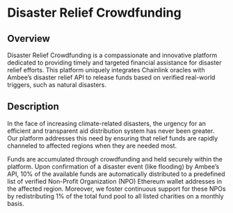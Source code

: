 # Disaster Relief Crowdfunding

## Overview

Disaster Relief Crowdfunding is a compassionate and innovative platform dedicated to providing timely and targeted financial assistance for disaster relief efforts. This platform uniquely integrates Chainlink oracles with Ambee’s disaster relief API to release funds based on verified real-world triggers, such as natural disasters.

## Description

In the face of increasing climate-related disasters, the urgency for an efficient and transparent aid distribution system has never been greater. Our platform addresses this need by ensuring that relief funds are rapidly channeled to affected regions when they are needed most.

Funds are accumulated through crowdfunding and held securely within the platform. Upon confirmation of a disaster event (like flooding) by Ambee’s API, 10% of the available funds are automatically distributed to a predefined list of verified Non-Profit Organization (NPO) Ethereum wallet addresses in the affected region. Moreover, we foster continuous support for these NPOs by redistributing 1% of the total fund pool to all listed charities on a monthly basis.

